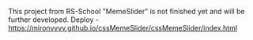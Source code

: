 This project from RS-School "MemeSlider" is not finished yet and will be further developed. Deploy - https://mironvvvv.github.io/cssMemeSlider/cssMemeSlider/index.html
